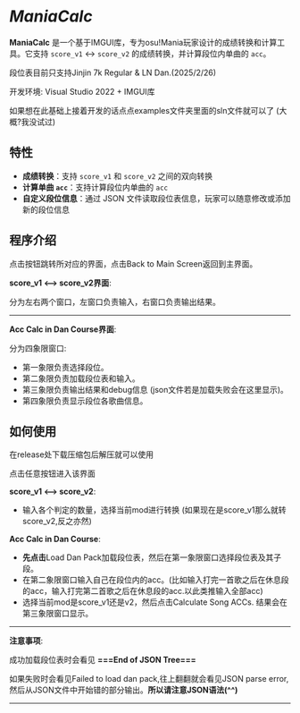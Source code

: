 ﻿# _**ManiaCalc**_

**ManiaCalc** 是一个基于IMGUI库，专为osu!Mania玩家设计的成绩转换和计算工具。它支持 `score_v1` <-> `score_v2` 的成绩转换，并计算段位内单曲的 `acc`。

段位表目前只支持Jinjin 7k Regular & LN Dan.(2025/2/26)

开发环境: Visual Studio 2022 + IMGUI库

如果想在此基础上接着开发的话点点examples文件夹里面的sln文件就可以了 (大概?我没试过)

## 特性

- **成绩转换**：支持 `score_v1` 和 `score_v2` 之间的双向转换
- **计算单曲 `acc`**：支持计算段位内单曲的 `acc`
- **自定义段位信息**：通过 JSON 文件读取段位表信息，玩家可以随意修改或添加新的段位信息
## 程序介绍
点击按钮跳转所对应的界面，点击Back to Main Screen返回到主界面。

**score_v1 <——> score_v2界面**:

分为左右两个窗口，左窗口负责输入，右窗口负责输出结果。

-----------------------------------

**Acc Calc in Dan Course界面**:

分为四象限窗口:
- 第一象限负责选择段位。
- 第二象限负责加载段位表和输入。
- 第三象限负责输出结果和debug信息 (json文件若是加载失败会在这里显示)。
- 第四象限负责显示段位各歌曲信息。
## 如何使用

在release处下载压缩包后解压就可以使用

点击任意按钮进入该界面

**score_v1 <——> score_v2**:
   - 输入各个判定的数量，选择当前mod进行转换  (如果现在是score_v1那么就转score_v2,反之亦然)


**Acc Calc in Dan Course**:
   - **先点击**Load Dan Pack加载段位表，然后在第一象限窗口选择段位表及其子段。
   - 在第二象限窗口输入自己在段位内的acc。(比如输入打完一首歌之后在休息段的acc，输入打完第二首歌之后在休息段的acc.以此类推输入全部acc)
   - 选择当前mod是score_v1还是v2，然后点击Calculate Song ACCs. 结果会在第三象限窗口显示。
-----------------------------------
**注意事项**:

成功加载段位表时会看见 **===End of JSON Tree===**

如果失败时会看见Failed to load dan pack,往上翻翻就会看见JSON parse error,然后从JSON文件中开始错的部分输出。**所以请注意JSON语法(^^)**

-----------------------------------


